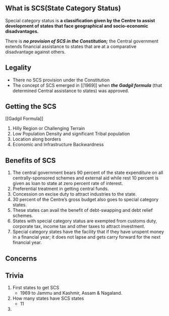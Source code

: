 ## What is SCS(State Category Status)
Special category status is **a classification given by the Centre to assist development of states that face geographical and socio-economic disadvantages.**

There is **_no provision of SCS in the Constitution;_** the Central government extends financial assistance to states that are at a comparative disadvantage against others.

## Legality
- There no SCS provision under the Constitution
- The concept of SCS emerged in [[1969]] when **_the Gadgil formula_** (that determined Central assistance to states) was approved.
## Getting the SCS
[[Gadgil Formula]]
1. Hilly Region or Challenging Terrain
2. Low Population Density and significant Tribal population
3. Location along borders
4. Economic and Infrastructure Backwardness

## Benefits of SCS
1. The central government bears 90 percent of the state expenditure on all centrally-sponsored schemes and external aid while rest 10 percent is given as loan to state at zero percent rate of interest.
2. Preferential treatment in getting central funds.
3. Concession on excise duty to attract industries to the state.
4. 30 percent of the Centre’s gross budget also goes to special category states.
5. These states can avail the benefit of debt-swapping and debt relief schemes.
6. States with special category status are exempted from customs duty, corporate tax, income tax and other taxes to attract investment.
7. Special category states have the facility that if they have unspent money in a financial year; it does not lapse and gets carry forward for the next financial year.


## Concerns

## Trivia
1. First states to get SCS
	- 1969 to Jammu and Kashmir, Assam & Nagaland.
 2. How many states have SCS states
	 - 11
3. 
